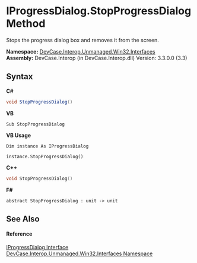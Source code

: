 # IProgressDialog.StopProgressDialog Method 
 

Stops the progress dialog box and removes it from the screen.

**Namespace:**&nbsp;<a href="N_DevCase_Interop_Unmanaged_Win32_Interfaces">DevCase.Interop.Unmanaged.Win32.Interfaces</a><br />**Assembly:**&nbsp;DevCase.Interop (in DevCase.Interop.dll) Version: 3.3.0.0 (3.3)

## Syntax

**C#**<br />
``` C#
void StopProgressDialog()
```

**VB**<br />
``` VB
Sub StopProgressDialog
```

**VB Usage**<br />
``` VB Usage
Dim instance As IProgressDialog

instance.StopProgressDialog()
```

**C++**<br />
``` C++
void StopProgressDialog()
```

**F#**<br />
``` F#
abstract StopProgressDialog : unit -> unit 

```


## See Also


#### Reference
<a href="T_DevCase_Interop_Unmanaged_Win32_Interfaces_IProgressDialog">IProgressDialog Interface</a><br /><a href="N_DevCase_Interop_Unmanaged_Win32_Interfaces">DevCase.Interop.Unmanaged.Win32.Interfaces Namespace</a><br />